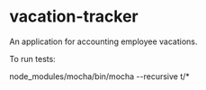 # vacation-tracker

An application for accounting employee vacations.

To run tests:

  node_modules/mocha/bin/mocha --recursive t/*
